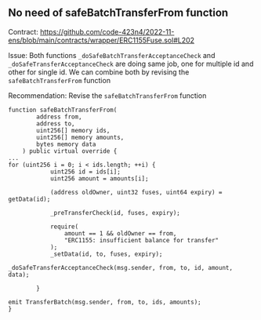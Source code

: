 ## No need of safeBatchTransferFrom function

Contract:
https://github.com/code-423n4/2022-11-ens/blob/main/contracts/wrapper/ERC1155Fuse.sol#L202

Issue:
Both functions `_doSafeBatchTransferAcceptanceCheck` and `_doSafeTransferAcceptanceCheck` are doing same job, one for multiple id and other for single id. We can combine both by revising the `safeBatchTransferFrom` function

Recommendation:
Revise the `safeBatchTransferFrom` function

```
function safeBatchTransferFrom(
        address from,
        address to,
        uint256[] memory ids,
        uint256[] memory amounts,
        bytes memory data
    ) public virtual override {
...
for (uint256 i = 0; i < ids.length; ++i) {
            uint256 id = ids[i];
            uint256 amount = amounts[i];

            (address oldOwner, uint32 fuses, uint64 expiry) = getData(id);

            _preTransferCheck(id, fuses, expiry);

            require(
                amount == 1 && oldOwner == from,
                "ERC1155: insufficient balance for transfer"
            );
            _setData(id, to, fuses, expiry);

_doSafeTransferAcceptanceCheck(msg.sender, from, to, id, amount, data);

        }

emit TransferBatch(msg.sender, from, to, ids, amounts);
}
```